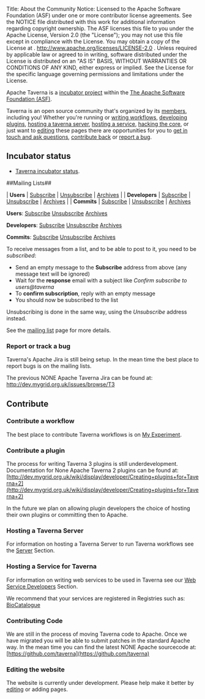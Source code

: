 Title:     About the Community
Notice:    Licensed to the Apache Software Foundation (ASF) under one
           or more contributor license agreements.  See the NOTICE file
           distributed with this work for additional information
           regarding copyright ownership.  The ASF licenses this file
           to you under the Apache License, Version 2.0 (the
           "License"); you may not use this file except in compliance
           with the License.  You may obtain a copy of the License at
           .
             http://www.apache.org/licenses/LICENSE-2.0
           .
           Unless required by applicable law or agreed to in writing,
           software distributed under the License is distributed on an
           "AS IS" BASIS, WITHOUT WARRANTIES OR CONDITIONS OF ANY
           KIND, either express or implied.  See the License for the
           specific language governing permissions and limitations
           under the License.

Apache Taverna is a [incubator project](http://incubator.apache.org/) within the 
[The Apache Software Foundation (ASF)](http://www.apache.org/).

Taverna is an open source community that's organized by its 
   [members](http://people.apache.org/committers-by-project.html#taverna), including you! 
Whether you're running or [writing workflows](#contribute-workflow), [developing plugins](#contribute-plugin), 
   [hosting a taverna server](#contribute-server), [hosting a service](#contribute-host),
  [hacking the core](#contribute-code), or just want to [editing](#contribute-edit) these pages 
there are opportunities for you to [get in touch and ask questions](#contact), 
   [contribute back](#contribute) or [report a bug](#reportbugs). 

## Incubator status

* [Taverna incubator status](http://incubator.apache.org/projects/taverna.html).

<a name="mailinglists"></a>
##Mailing Lists##



| **Users** | <a class="btn btn-primary" href="mailto:users-subscribe@taverna.incubator.apache.org" role="button">Subscribe</a> | <a class="btn btn-default" href="mailto:users-unsubscribe@taverna.incubator.apache.org" role="button">Unsubscribe</a> | <a class="btn btn-link" href="http://apache-taverna-users.markmail.org/search/?q=" role="button">Archives</a> |
| **Developers** | <a class="btn btn-primary" href="mailto:dev-subscribe@taverna.incubator.apache.org" role="button">Subscribe</a> | <a class="btn btn-default" href="mailto:dev-unsubscribe@taverna.incubator.apache.org" role="button">Unsubscribe</a> | <a class="btn btn-link" href="http://apache-taverna-dev.markmail.org/search/?q=" role="button">Archives</a> |
| **Commits** | <a class="btn btn-primary" href="mailto:commits-subscribe@taverna.incubator.apache.org" role="button">Subscribe</a> | <a class="btn btn-default" href="mailto:commits-unsubscribe@taverna.incubator.apache.org" role="button">Unsubscribe</a> |  <a class="btn btn-link" href="http://www.mail-archive.com/commits@taverna.incubator.apache.org/" role="button">Archives</a>
  

**Users**: 
   <a class="btn btn-primary" href="mailto:users-subscribe@taverna.incubator.apache.org" role="button">Subscribe</a> 
   <a class="btn btn-default" href="mailto:users-unsubscribe@taverna.incubator.apache.org" role="button">Unsubscribe</a>
   <a class="btn btn-link" href="http://apache-taverna-users.markmail.org/search/?q=" role="button">Archives</a>

**Developers**: 
   <a class="btn btn-primary" href="mailto:dev-subscribe@taverna.incubator.apache.org" role="button">Subscribe</a> 
   <a class="btn btn-default" href="mailto:dev-unsubscribe@taverna.incubator.apache.org" role="button">Unsubscribe</a>
   <a class="btn btn-link" href="http://apache-taverna-dev.markmail.org/search/?q=" role="button">Archives</a>

**Commits**:
   <a class="btn btn-primary" href="mailto:commits-subscribe@taverna.incubator.apache.org" role="button">Subscribe</a> 
   <a class="btn btn-default" href="mailto:commits-unsubscribe@taverna.incubator.apache.org" role="button">Unsubscribe</a>
   <a class="btn btn-link" href="http://www.mail-archive.com/commits@taverna.incubator.apache.org/" role="button">Archives</a>


To receive messages from a list, and to be able to post to it, you need to be *subscribed*:

 - Send an empty message to the **Subscribe** address from above (any message text will be ignored)
 - Wait for the **response** email with a subject like *Confirm subscribe to users@taverna*
 - To **confirm subscription**, reply with an empty message
 - You should now be subscribed to the list

Unsubscribing is done in the same way, using the *Unsubscribe* address instead.

See the [mailing list](/community/contact) page for more details.

 
<a name="reportbugs"></a>
### Report or track a bug

Taverna's Apache Jira is still being setup.
In the mean time the best place to report bugs is on the mailing lists.

The previous NONE Apache Taverna Jira can be found at:
<http://dev.mygrid.org.uk/issues/browse/T3>
  
<a name="contribute"></a>
## Contribute

<a name="contribute-workflow"></a>
### Contribute a workflow

The best place to contribute Taverna workflows is on 
   [My Experiment](http://www.myexperiment.org). 

<a name="contribute-plugin"></a>
### Contribute a plugin ###
The process for writing Taverna 3 plugins is still underdevelopment.
Documentation for None Apache Taverna 2 plugins can be found at: 
[http://dev.mygrid.org.uk/wiki/display/developer/Creating+plugins+for+Taverna+2](http://dev.mygrid.org.uk/wiki/display/developer/Creating+plugins+for+Taverna+2)

In the future we plan on allowing plugin developers the choice of hosting their own plugins or committing then to Apache.

<a name="contribute-server"></a>
### Hosting a Taverna Server  
For information on hosting a Taverna Server to run Taverna workflows see the 
[Server](/documentation/server) Section.

<a name="contribute-host"></a>
### Hosting a Service for Taverna
For information on writing web services to be used in Taverna see our 
   [Web Service Developers](/documentation/web-service-developers) Section.

We recommend that your services are registered in Registries such as:
   [BioCatalogue](http://www.biocatalogue.org)

<a name="contribute-code"></a>
### Contributing Code

We are still in the process of moving Taverna code to Apache.
Once we have migrated you will be able to submit patches in the standard Apache way.
In the mean time you can find the latest NONE Apache sourcecode at:
[https://github.com/taverna](https://github.com/taverna)

<a name="contribute-edit"></a>
### Editing the website
The website is currently under development.
Please help make it better by [editing](/community/edit) or adding pages.

